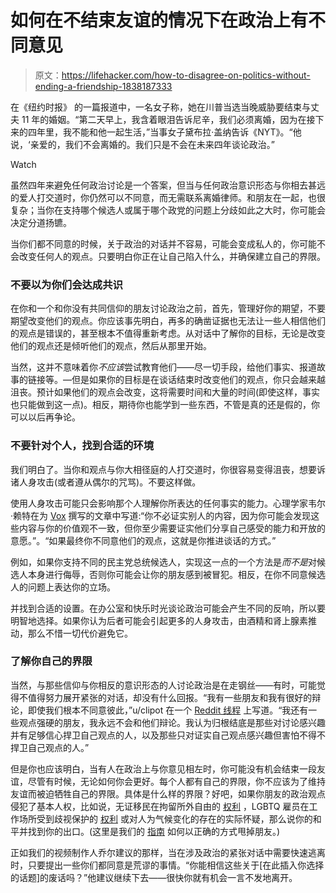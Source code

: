 # 如何在不结束友谊的情况下在政治上有不同意见

> 原文：<https://lifehacker.com/how-to-disagree-on-politics-without-ending-a-friendship-1838187333>

在《纽约时报》 的一篇报道中，一名女子称，她在川普当选当晚威胁要结束与丈夫 11 年的婚姻。“第二天早上，我含着眼泪告诉尼辛，我们必须离婚，因为在接下来的四年里，我不能和他一起生活，”当事女子黛布拉·盖纳告诉《NYT》。“他说，‘亲爱的，我们不会离婚的。我们只是不会在未来四年谈论政治。”

Watch

虽然四年来避免任何政治讨论是一个答案，但当与任何政治意识形态与你相去甚远的爱人打交道时，你仍然可以不同意，而无需联系离婚律师。和朋友在一起，也很复杂；当你在支持哪个候选人或属于哪个政党的问题上分歧如此之大时，你可能会决定分道扬镳。

当你们都不同意的时候，关于政治的对话并不容易，可能会变成私人的，你可能不会改变任何人的观点。只要明白你正在让自己陷入什么，并确保建立自己的界限。

### 不要以为你们会达成共识

在你和一个和你没有共同信仰的朋友讨论政治之前，首先，管理好你的期望，不要期望改变他们的观点。你应该事先明白，再多的确凿证据也无法让一些人相信他们的观点是错误的，甚至根本不值得重新考虑。从对话中了解你的目标，无论是改变他们的观点还是倾听他们的观点，然后从那里开始。

当然，这并不意味着你*不应该*尝试教育他们——尽一切手段，给他们事实、报道故事的链接等。—但是如果你的目标是在谈话结束时改变他们的观点，你只会越来越沮丧。预计如果他们的观点会改变，这将需要时间和大量的时间(即使这样，事实也只能做到这一点)。相反，期待你也能学到一些东西，不管是真的还是假的，你可以以后再争论。

### 不要针对个人，找到合适的环境

我们明白了。当你和观点与你大相径庭的人打交道时，你很容易变得沮丧，想要诉诸人身攻击(或者遵从偶尔的咒骂)。不要这样做。

使用人身攻击可能只会影响那个人理解你所表达的任何事实的能力。心理学家韦尔·赖特在为 [Vox](https://www.vox.com/first-person/2017/8/22/16171270/partisanship-politics-discussion-family) 撰写的文章中写道:“你不必证实别人的内容，因为你可能会发现这些内容与你的价值观不一致，但你至少需要证实他们分享自己感受的能力和开放的意愿。”。“如果最终你不同意他们的观点，这就是你推进谈话的方式。”

例如，如果你支持不同的民主党总统候选人，实现这一点的一个方法是*而不是*对候选人本身进行侮辱，否则你可能会让你的朋友感到被冒犯。相反，在你不同意候选人的问题上表达你的立场。

并找到合适的设置。在办公室和快乐时光谈论政治可能会产生不同的反响，所以要明智地选择。如果你认为后者可能会引起更多的人身攻击，由酒精和肾上腺素推动，那么不惜一切代价避免它。

### 了解你自己的界限

当然，与那些信仰与你相反的意识形态的人讨论政治是在走钢丝——有时，可能觉得不值得努力展开紧张的对话，却没有什么回报。“我有一些朋友和我有很好的辩论，即使我们根本不同意彼此，”u/clipot 在一个 [Reddit 线程](https://www.reddit.com/r/AskReddit/comments/dafo3/reddit_what_do_you_do_when_someone_brings_up/) 上写道。“我还有一些观点强硬的朋友，我永远不会和他们辩论。我认为归根结底是那些对讨论感兴趣并有足够信心捍卫自己观点的人，以及那些只对证实自己观点感兴趣但害怕不得不捍卫自己观点的人。”

但是你也应该明白，当有人在政治上与你意见相左时，你可能没有机会结束一段友谊，尽管有时候，无论如何你会更好。每个人都有自己的界限，你不应该为了维持友谊而被迫牺牲自己的界限。具体是什么样的界限？好吧，如果你朋友的政治观点侵犯了基本人权，比如说，无证移民在拘留所外自由的 [权利](https://lifehacker.com/how-to-help-immigrants-during-an-ice-raid-1836459316) ，LGBTQ 雇员在工作场所受到歧视保护的 [权利](https://lifehacker.com/how-the-trump-administrations-supreme-court-filing-coul-1837659059) 或对人为气候变化的存在的实际怀疑，那么说你的和平并找到你的出口。(这里是我们的 [指南](https://lifehacker.com/how-to-dump-a-friend-1832297628) 如何以正确的方式甩掉朋友。)

正如我们的视频制作人乔尔建议的那样，当在涉及政治的紧张对话中需要快速逃离时，只要提出一些你们都同意是荒谬的事情。“你能相信这些关于[在此插入你选择的话题]的废话吗？”他建议继续下去——很快你就有机会一言不发地离开。